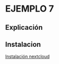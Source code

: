 # EJEMPLO 7


## Explicación

## Instalacion

[Instalación nextcloud](../aux/nextcloud/instalacion_nextcloud.md)

